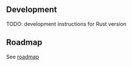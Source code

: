 ## Development

TODO: development instructions for Rust version

## Roadmap

See [roadmap](docs/roadmap.md)
